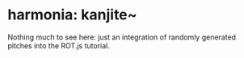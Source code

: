 # harmonia: kanjite~ 

Nothing much to see here: just an integration of randomly generated pitches into the ROT.js tutorial.
